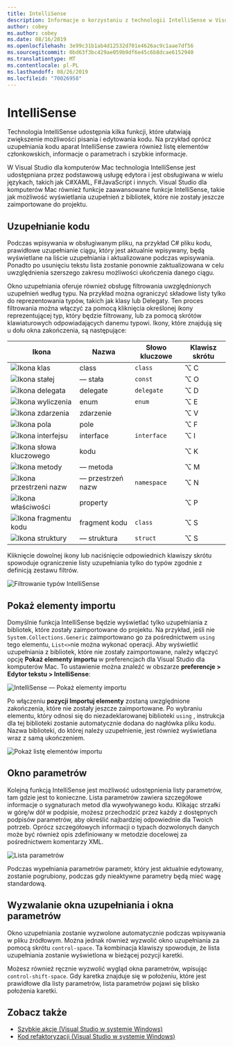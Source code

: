 ```yaml
---
title: IntelliSense
description: Informacje o korzystaniu z technologii IntelliSense w Visual Studio dla komputerów Mac
author: cobey
ms.author: cobey
ms.date: 08/16/2019
ms.openlocfilehash: 3e99c31b1ab4d12532d701e4626ac9c1aae7df56
ms.sourcegitcommit: 0bd63f3bc429ae059b9df6e45c6b8dcae6152940
ms.translationtype: MT
ms.contentlocale: pl-PL
ms.lasthandoff: 08/26/2019
ms.locfileid: "70026958"
---
```

# <a name="intellisense"></a>IntelliSense

Technologia IntelliSense udostępnia kilka funkcji, które ułatwiają zwiększenie możliwości pisania i edytowania kodu. Na przykład oprócz uzupełniania kodu aparat IntelliSense zawiera również listę elementów członkowskich, informacje o parametrach i szybkie informacje.

W Visual Studio dla komputerów Mac technologia IntelliSense jest udostępniana przez podstawową usługę edytora i jest obsługiwana w wielu językach, takich jak C#XAML, F#JavaScript i innych. Visual Studio dla komputerów Mac również funkcje zaawansowane funkcje IntelliSense, takie jak możliwość wyświetlania uzupełnień z bibliotek, które nie zostały jeszcze zaimportowane do projektu.

## <a name="code-completion"></a>Uzupełnianie kodu

Podczas wpisywania w obsługiwanym pliku, na przykład C# pliku kodu, prawidłowe uzupełnianie ciągu, który jest aktualnie wpisywany, będą wyświetlane na liście uzupełniania i aktualizowane podczas wpisywania. Ponadto po usunięciu tekstu lista zostanie ponownie zaktualizowana w celu uwzględnienia szerszego zakresu możliwości ukończenia danego ciągu. 

Okno uzupełniania oferuje również obsługę filtrowania uwzględnionych uzupełnień według typu. Na przykład można ograniczyć składowe listy tylko do reprezentowania typów, takich jak klasy lub Delegaty. Ten proces filtrowania można włączyć za pomocą kliknięcia określonej ikony reprezentującej typ, który będzie filtrowany, lub za pomocą skrótów klawiaturowych odpowiadających danemu typowi. Ikony, które znajdują się u dołu okna zakończenia, są następujące:

| Ikona                         | Nazwa          | Słowo kluczowe    | Klawisz skrótu |
| -----------------------------|---------------| -----------|--------|
| ![Ikona klas](media/classes-icon.png)  | class         | `class`    |  ⌥ C
| ![Ikona stałej](media/constant-icon.png) | — stała      | `const`    |  ⌥ O
| ![Ikona delegata](media/delegate-icon.png) | delegate      | `delegate` |  ⌥ D
| ![Ikona wyliczenia](media/enums-icon.png)    | enum          | `enum`     |  ⌥ E
| ![Ikona zdarzenia](media/event-icon.png)    | zdarzenie         |            |  ⌥ V
| ![Ikona pola](media/fields-icon.png)   | pole         |            |  ⌥ F
| ![Ikona interfejsu](media/interface-icon.png)| interface     | `interface`|  ⌥ I
| ![Ikona słowa kluczowego](media/keyword-icon.png)  | kodu       |            |  ⌥ K
| ![Ikona metody](media/method-icon.png)   | — metoda        |            |  ⌥ M
| ![Ikona przestrzeni nazw](media/namespace-icon.png)| — przestrzeń nazw     | `namespace`|  ⌥ N
| ![Ikona właściwości](media/props-icon.png)    | property      |            |  ⌥ P
| ![Ikona fragmentu kodu](media/snippet-icon.png)  | fragment kodu       | `class`    |  ⌥ S
| ![Ikona struktury](media/struct-icon.png)   | — struktura     | `struct`   |  ⌥ S

Kliknięcie dowolnej ikony lub naciśnięcie odpowiednich klawiszy skrótu spowoduje ograniczenie listy uzupełniania tylko do typów zgodnie z definicją zestawu filtrów.  

![Filtrowanie typów IntelliSense](media/intellisense-typefiltering.gif)

## <a name="show-import-items"></a>Pokaż elementy importu

Domyślnie funkcja IntelliSense będzie wyświetlać tylko uzupełniania z bibliotek, które zostały zaimportowane do projektu. Na przykład, jeśli nie `System.Collections.Generic` zaimportowano go za pośrednictwem `using` tego elementu, `List<>`nie można wykonać operacji. Aby wyświetlić uzupełniania z bibliotek, które nie zostały zaimportowane, należy włączyć opcję **Pokaż elementy importu** w preferencjach dla Visual Studio dla komputerów Mac. To ustawienie można znaleźć w obszarze **preferencje > Edytor tekstu > IntelliSense**:

![IntelliSense — Pokaż elementy importu](media/intellisense-showimport.png)

Po włączeniu **pozycji Importuj elementy** zostaną uwzględnione zakończenia, które nie zostały jeszcze zaimportowane. Po wybraniu elementu, który odnosi się do niezadeklarowanej biblioteki `using` , instrukcja dla tej biblioteki zostanie automatycznie dodana do nagłówka pliku kodu. Nazwa biblioteki, do której należy uzupełnienie, jest również wyświetlana wraz z samą ukończeniem.

![Pokaż listę elementów importu](media/intellisense-importaction.png)

## <a name="parameter-window"></a>Okno parametrów

Kolejną funkcją IntelliSense jest możliwość udostępnienia listy parametrów, tam gdzie jest to konieczne. Lista parametrów zawiera szczegółowe informacje o sygnaturach metod dla wywoływanego kodu. Klikając strzałki w górę/w dół w podpisie, możesz przechodzić przez każdy z dostępnych podpisów parametrów, aby określić najbardziej odpowiednie dla Twoich potrzeb. Oprócz szczegółowych informacji o typach dozwolonych danych może być również opis zdefiniowany w metodzie docelowej za pośrednictwem komentarzy XML.

![Lista parametrów](media/intellisense-parameter.png)

Podczas wypełniania parametrów parametr, który jest aktualnie edytowany, zostanie pogrubiony, podczas gdy nieaktywne parametry będą mieć wagę standardową. 


## <a name="triggering-completion-window-and-parameter-window"></a>Wyzwalanie okna uzupełniania i okna parametrów

Okno uzupełniania zostanie wyzwolone automatycznie podczas wpisywania w pliku źródłowym. Można jednak również wyzwolić okno uzupełniania za pomocą skrótu `control-space`. Ta kombinacja klawiszy spowoduje, że lista uzupełniania zostanie wyświetlona w bieżącej pozycji karetki. 

Możesz również ręcznie wyzwolić wygląd okna parametrów, wpisując `control-shift-space`. Gdy karetka znajduje się w położeniu, które jest prawidłowe dla listy parametrów, lista parametrów pojawi się blisko położenia karetki.

## <a name="see-also"></a>Zobacz także

- [Szybkie akcje (Visual Studio w systemie Windows)](/visualstudio/ide/quick-actions)
- [Kod refaktoryzacji (Visual Studio w systemie Windows)](/visualstudio/ide/refactoring-in-visual-studio)
